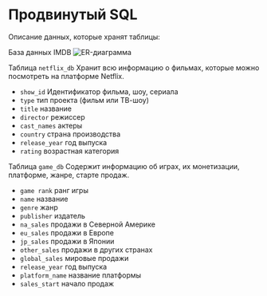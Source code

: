 # Продвинутый SQL 

Описание данных, которые хранят таблицы:

База данных IMDB
![ER-диаграмма](https://github.com/JosephColdHeart/Analyst/assets/140071170/4df30f9b-8f03-48f5-9ad2-59136f63edf8)

Таблица `netflix_db`
Хранит всю информацию о фильмах, 
которые можно посмотреть на платформе Netflix.
* `show_id`	Идентификатор фильма, шоу, сериала
* `type`	тип проекта (фильм или ТВ-шоу)
* `title`	название
* `director`	режиссер
* `cast_names`	актеры
* `country`	страна производства
* `release_year`	год выпуска
* `rating`	возрастная категория

Таблица `game_db`
Содержит информацию об играх, их монетизации,
платформе, жанре, старте продаж.
* `game rank` ранг игры
* `name`	название
* `genre`	жанр
* `publisher`	издатель
* `na_sales`	продажи в Северной Америке
* `eu_sales`	продажи в Европе
* `jp_sales`	продажи в Японии
* `other_sales`	продажи в других странах
* `global_sales`	мировые продажи
* `release_year`	год выпуска
* `platform_name`	название платформы
* `sales_start`	начало продаж
